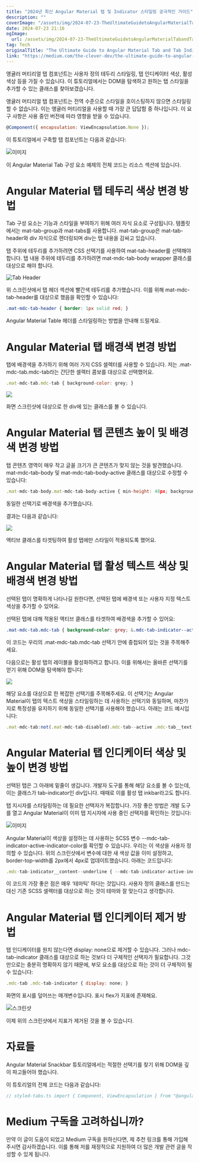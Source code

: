 ```yaml
---
title: "2024년 최신 Angular Material 탭 및 Indicator 스타일링 궁극적인 가이드"
description: ""
coverImage: "/assets/img/2024-07-23-TheUltimateGuidetoAngularMaterialTabandTabIndicatorStyling_0.png"
date: 2024-07-23 21:16
ogImage: 
  url: /assets/img/2024-07-23-TheUltimateGuidetoAngularMaterialTabandTabIndicatorStyling_0.png
tag: Tech
originalTitle: "The Ultimate Guide to Angular Material Tab and Tab Indicator Styling"
link: "https://medium.com/the-clever-dev/the-ultimate-guide-to-angular-material-tab-and-tab-indicator-styling-e85851f7cd60"
---
```



앵귤러 머티리얼 탭 컴포넌트는 사용자 정의 테두리 스타일링, 탭 인디케이터 색상, 활성 색상 등을 가질 수 있습니다. 이 튜토리얼에서는 DOM을 탐색하고 원하는 탭 스타일을 추가할 수 있는 클래스를 찾아보겠습니다.

앵귤러 머티리얼 탭 컴포넌트는 전역 수준으로 스타일을 호이스팅하지 않으면 스타일링할 수 없습니다. 이는 앵귤러 머티리얼을 사용할 때 가장 큰 답답함 중 하나입니다. 이 요구 사항은 사용 중인 버전에 따라 영향을 받을 수 있습니다.

```js
@Component({ encapsulation: ViewEncapsulation.None });
```

이 튜토리얼에서 구축할 탭 컴포넌트는 다음과 같습니다:

<div class="content-ad"></div>


![이미지](/assets/img/2024-07-23-TheUltimateGuidetoAngularMaterialTabandTabIndicatorStyling_0.png)

이 Angular Material Tab 구성 요소 예제의 전체 코드는 리소스 섹션에 있습니다.

# Angular Material 탭 테두리 색상 변경 방법

Tab 구성 요소는 기능과 스타일을 부여하기 위해 여러 자식 요소로 구성됩니다. 템플릿에서는 mat-tab-group과 mat-tabs를 사용합니다. mat-tab-group은 mat-tab-header와 div 자식으로 렌더링되며 div는 탭 내용을 감싸고 있습니다.


<div class="content-ad"></div>

탭 주위에 테두리를 추가하려면 CSS 선택기를 사용하여 mat-tab-header를 선택해야 합니다. 탭 내용 주위에 테두리를 추가하려면 mat-mdc-tab-body wrapper 클래스를 대상으로 해야 합니다.

![Tab Header](/assets/img/2024-07-23-TheUltimateGuidetoAngularMaterialTabandTabIndicatorStyling_1.png)

위 스크린샷에서 탭 헤더 섹션에 빨간색 테두리를 추가했습니다. 이를 위해 mat-mdc-tab-header를 대상으로 했음을 확인할 수 있습니다:

```css
.mat-mdc-tab-header { border: 1px solid red; }
```

<div class="content-ad"></div>

Angular Material Table 헤더를 스타일링하는 방법을 안내해 드릴게요.

# Angular Material 탭 배경색 변경 방법

탭에 배경색을 추가하기 위해 여러 가지 CSS 셀렉터를 사용할 수 있습니다. 저는 .mat-mdc-tab.mdc-tab라는 간단한 셀렉터 콤보를 대상으로 선택했어요.

```js
.mat-mdc-tab.mdc-tab { background-color: grey; }
```

<div class="content-ad"></div>

<img src="/assets/img/2024-07-23-TheUltimateGuidetoAngularMaterialTabandTabIndicatorStyling_2.png" />

화면 스크린샷에 대상으로 한 div에 있는 클래스를 볼 수 있습니다.

# Angular Material 탭 콘텐츠 높이 및 배경색 변경 방법

탭 콘텐츠 영역이 매우 작고 글꼴 크기가 큰 콘텐츠가 맞지 않는 것을 발견했습니다. mat-mdc-tab-body 및 mat-mdc-tab-body-active 클래스를 대상으로 수정할 수 있습니다:

<div class="content-ad"></div>

```js
.mat-mdc-tab-body.mat-mdc-tab-body-active { min-height: 48px; background-color: coral; }
```
동일한 선택기로 배경색을 추가했습니다.

결과는 다음과 같습니다:

<img src="/assets/img/2024-07-23-TheUltimateGuidetoAngularMaterialTabandTabIndicatorStyling_3.png" />

<div class="content-ad"></div>

액티브 클래스를 타겟팅하여 활성 탭에만 스타일이 적용되도록 했어요.

# Angular Material 탭 활성 텍스트 색상 및 배경색 변경 방법

선택된 탭이 명확하게 나타나길 원한다면, 선택된 탭에 배경색 또는 사용자 지정 텍스트 색상을 추가할 수 있어요.

선택된 탭에 대해 적용된 액티브 클래스를 타겟하여 배경색을 추가할 수 있어요:

<div class="content-ad"></div>

```css
.mat-mdc-tab.mdc-tab { background-color: grey; &.mdc-tab-indicator--active { background-color: blue; } }
```

이 코드는 우리의 .mat-mdc-tab.mdc-tab 선택기 안에 중첩되어 있는 것을 주목해주세요.

다음으로는 활성 탭의 레이블을 활성화하려고 합니다. 이를 위해서는 올바른 선택기를 얻기 위해 DOM을 탐색해야 합니다:

<img src="/assets/img/2024-07-23-TheUltimateGuidetoAngularMaterialTabandTabIndicatorStyling_4.png" />


<div class="content-ad"></div>

해당 요소를 대상으로 한 복잡한 선택기를 주목해주세요. 이 선택기는 Angular Material이 탭의 텍스트 색상을 스타일링하는 데 사용하는 선택기와 동일하며, 마찬가지로 특정성을 유지하기 위해 동일한 선택기를 사용해야 했습니다. 아래는 코드 예시입니다:

```js
.mat-mdc-tab:not(.mat-mdc-tab-disabled).mdc-tab--active .mdc-tab__text-label { color: orange; }
```

# Angular Material 탭 인디케이터 색상 및 높이 변경 방법

선택된 탭은 그 아래에 밑줄이 생깁니다. 개발자 도구를 통해 해당 요소를 볼 수 있는데, 이는 클래스가 tab-indicator인 div입니다. 때때로 이를 활성 탭 inkbar라고도 합니다.

<div class="content-ad"></div>

탭 지시자를 스타일링하는 데 필요한 선택자가 복잡합니다. 가장 좋은 방법은 개발 도구를 열고 Angular Material이 이미 탭 지시자에 사용 중인 선택자를 확인하는 것입니다:

![이미지](/assets/img/2024-07-23-TheUltimateGuidetoAngularMaterialTabandTabIndicatorStyling_5.png)

Angular Material이 색상을 설정하는 데 사용하는 SCSS 변수 --mdc-tab-indicator-active-indicator-color를 확인할 수 있습니다. 우리는 이 색상을 사용자 정의할 수 있습니다. 위의 스크린샷에서 변수에 대한 새 색상 값을 이미 설정하고, border-top-width를 2px에서 4px로 업데이트했습니다. 아래는 코드입니다:

```js
.mdc-tab-indicator__content--underline { --mdc-tab-indicator-active-indicator-color: green; } .mdc-tab-indicator .mdc-tab-indicator__content.mdc-tab-indicator__content--underline { border-top-width: 4px; }
```

<div class="content-ad"></div>

이 코드의 가장 좋은 점은 매우 ‘테마틱’ 하다는 것입니다. 사용자 정의 클래스를 만드는 대신 기존 SCSS 셀렉터를 대상으로 하는 것이 테마와 잘 맞는다고 생각합니다.

# Angular Material 탭 인디케이터 제거 방법

탭 인디케이터를 원치 않는다면 display: none으로 제거할 수 있습니다. 그러나 mdc-tab-indicator 클래스를 대상으로 하는 것보다 더 구체적인 선택자가 필요합니다. 그것만으로는 충분히 명확하지 않기 때문에, 부모 요소를 대상으로 하는 것이 더 구체적이 될 수 있습니다:

```js
.mdc-tab .mdc-tab-indicator { display: none; }
```

<div class="content-ad"></div>

화면의 표시를 덮어쓰는 매개변수입니다. 표시 flex가 지표에 존재해요.

![스크린샷](/assets/img/2024-07-23-TheUltimateGuidetoAngularMaterialTabandTabIndicatorStyling_6.png)

이제 위의 스크린샷에서 지표가 제거된 것을 볼 수 있습니다.

# 자료들

<div class="content-ad"></div>

Angular Material Snackbar 튜토리얼에서는 적절한 선택기를 찾기 위해 DOM을 깊이 파고들어야 했습니다.

이 튜토리얼의 전체 코드는 다음과 같습니다:

```js
// styled-tabs.ts import { Component, ViewEncapsulation } from "@angular/core"; import { DemoMaterialModule } from "../material-module"; @Component({ selector: "styled-tabs", templateUrl: "styled-tabs.html", styleUrls: ["styled-tabs.scss"], encapsulation: ViewEncapsulation.None, standalone: true, imports: [DemoMaterialModule] }) export class StyledTabs { } // styled-tabs.html <mat-tab-group> <mat-tab label="First"> Content 1 </mat-tab> <mat-tab label="Second"> Content 2 </mat-tab> <mat-tab label="Third"> Content 3 </mat-tab> </mat-tab-group> // styled-tabs.scss .mat-mdc-tab-header { border: 1px solid red; } .mat-mdc-tab.mdc-tab { background-color: grey; &.mdc-tab-indicator--active { background-color: blue; } } .mat-mdc-tab-body.mat-mdc-tab-body-active { min-height: 48px; background-color: coral; } .mat-mdc-tab:not(.mat-mdc-tab-disabled).mdc-tab--active .mdc-tab__text-label { color: orange; } .mdc-tab-indicator__content--underline { --mdc-tab-indicator-active-indicator-color: green; } .mdc-tab-indicator .mdc-tab-indicator__content.mdc-tab-indicator__content--underline { border-top-width: 4px; } .mdc-tab .mdc-tab-indicator { display: none; }
```

# Medium 구독을 고려하십니까?

<div class="content-ad"></div>

만약 이 글이 도움이 되었고 Medium 구독을 원하신다면, 제 추천 링크를 통해 가입해 주시면 감사하겠습니다. 이를 통해 저를 재정적으로 지원하여 더 많은 개발 관련 글을 작성할 수 있게 됩니다.